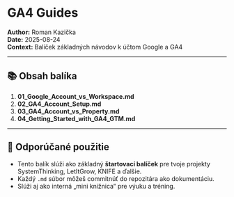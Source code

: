 # GA4 Guides

**Author:** Roman Kazička  
**Date:** 2025-08-24  
**Context:** Balíček základných návodov k účtom Google a GA4

---

## 📚 Obsah balíka

1. **01_Google_Account_vs_Workspace.md**  
2. **02_GA4_Account_Setup.md**  
3. **03_GA4_Account_vs_Property.md**  
4. **04_Getting_Started_with_GA4_GTM.md**  

---

## 🎯 Odporúčané použitie
- Tento balík slúži ako základný **štartovací balíček** pre tvoje projekty SystemThinking, LetItGrow, KNIFE a ďalšie.  
- Každý `.md` súbor môžeš commitnúť do repozitára ako dokumentáciu.  
- Slúži aj ako interná „mini knižnica“ pre výuku a tréning.
